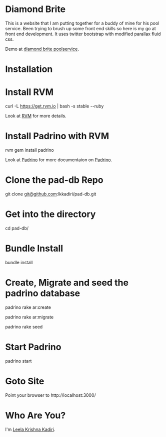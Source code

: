 Diamond Brite
========

This is a website that I am putting together for a buddy of mine for his pool service. Been trying to brush up some front end skills so here is my go at front end development. It uses twitter bootstrap with modified parallax fluid css.

Demo at  [diamond brite poolservice][homepage].


Installation
========

Install RVM
========

curl -L https://get.rvm.io | bash -s stable --ruby

Look at [RVM][rvm] for more details.


Install Padrino with RVM
========

rvm gem install padrino 

Look at [Padrino][pad] for more documentaion on [Padrino][pad].

Clone the pad-db Repo
=======

git clone git@github.com:lkkadiri/pad-db.git

Get into the directory
=======

cd pad-db/

Bundle Install
======

bundle install

Create, Migrate and seed the padrino database
=====

padrino rake ar:create

padrino rake ar:migrate

padrino rake seed

Start Padrino
======

padrino start

Goto Site
=====

Point your browser to http://localhost:3000/


Who Are You?
============
I'm [Leela Krishna Kadiri][lkk].


[homepage]:http://diamondbritepoolservice.com/
[lkk]:https://github.com/lkkadiri
[rvm]:https://rvm.io/rvm/install/
[pad]:http://www.padrinorb.com/